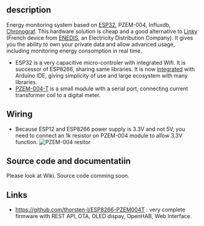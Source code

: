 ## description

Energy monitoring system based on [ESP32](https://esp32.info/), PZEM-004, Influxdb, [Chronograf](https://www.influxdata.com/time-series-platform/chronograf/). This hardware solution is cheap and a good alternative to [Linky](https://fr.wikipedia.org/wiki/Linky) (French device from [ENEDIS](https://fr.wikipedia.org/wiki/Enedis), an Electricity Distribution Company). It gives you the ability to own your private data and allow advanced usage, including monitoring energy consomption in real time.

* ESP32 is a very capacitive micro-controler with integrated Wifi. It is successor of ESP8266, sharing same libraries. It is now [integrated](https://github.com/espressif/arduino-esp32) with Arduino IDE, giving simplicity of use and large ecosystem with many libraries.
* [PZEM-004-T](https://innovatorsguru.com/ac-digital-multifunction-meter-using-pzem-004t/) is a small module with a serial port, connecting current transformer coil to a digital meter.

## Wiring
* Because ESP12 and ESP8266 power supply is 3.3V and not 5V, you need to connect an 1k resistor on PZEM-004 module to allow 3.3V function. ![PZEM-004 resitor](https://wifi-iot.com/static/content/c39a10d0c7149c3.jpg) 

## Source code and documentatiin

Please look at Wiki. Source code comming soon.

## Links
* https://github.com/thorsten-l/ESP8266-PZEM004T : very complete firmware with REST API, OTA, OLED dispay, OpenHAB, Web Interface.
